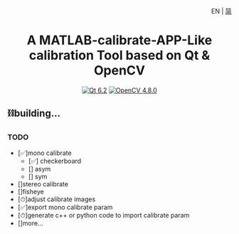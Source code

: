<p align="right">EN | <a href="../../README.md">简</a></p>


<div align="center">

# A MATLAB-calibrate-APP-Like calibration Tool based on Qt & OpenCV

[![Qt 6.2](https://badgen.net/badge/Qt/6.2.4/3776ab)](https://www.qt.io/download-open-source)
[![OpenCV 4.8.0](https://badgen.net/badge/OpenCV/4.8.0/red)](https://github.com/opencv/opencv/tree/4.8.0)

</div>


## ⛓building...
### TODO
- [✅]mono calibrate
    - [✅] checkerboard
    - [] asym
    - [] sym
- []stereo calibrate
- []fisheye
- [⏱]adjust calibrate images
- [✅]export mono calibrate param
- [⏱]generate c++ or python code to import calibrate param 
- []more...

